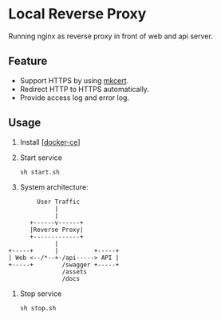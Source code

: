 Local Reverse Proxy
===

Running nginx as reverse proxy in front of web and api server.

## Feature

* Support HTTPS by using [mkcert](https://github.com/FiloSottile/mkcert).
* Redirect HTTP to HTTPS automatically.
* Provide access log and error log.

## Usage

1. Install [[docker-ce](https://hub.docker.com/search/?type=edition&offering=community)]
1. Start service

    ```
    sh start.sh
    ```
1. System architecture:

```
        User Traffic
             |
             |
      +------v------+
      |Reverse Proxy|
      +-------------+
             |
+-----+      |          +-----+
| Web <--/*--+-/api-----> API |
+-----+        /swagger +-----+
               /assets
               /docs
```

1. Stop service

    ```
    sh stop.sh
    ```
